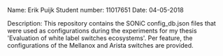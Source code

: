 Name:           Erik Puijk
Student number: 11017651
Date:           04-05-2018

Description:
This repository contains the SONiC config_db.json files that were used as
configurations during the experiments for my thesis 'Evaluation of white label 
switches ecosystems'. Per feature, the configurations of the Mellanox and
Arista switches are provided.
